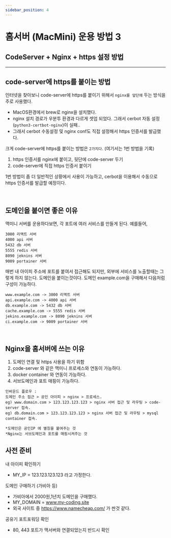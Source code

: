 ```yaml
---
sidebar_position: 4
---
```


# 홈서버 (MacMini) 운용 방법 3

<head>
  <meta name="keywords" content="Mac Server, 맥미니 서버, 운용"/>
</head>


## CodeServer + Nginx + https 설정 방법

---

## code-server에 https를 붙이는 방법

인터넷을 찾아보니 code-server에 https를 붙이기 위해서 `nginx를 앞단에` 두는 방식을 주로 사용했다.    
- MacOS환경에서 brew로 nginx을 설치했다. 
- nginx 설치 경로가 우분투 환경과 다르게 셋업 되었다. 그래서 cerbot 자동 설정(`python3-certbot-nginx`)이 실패..
- 그래서 cerbot 수동설정 및 nginx conf도 직접 설정해서 https 인증서를 발급했다.


크게 code-server에 https를 붙이는 방법은 `2가지다`. (여기서는 1번 방법을 기록)  
1. https 인증서를 nginx에 붙이고, 뒷단에 code-server 두기  
2. code-server에 직접 https 인증서 붙이기   


1번 방법이 좀 더 일반적인 상황에서 사용이 가능하고, cerbot을 이용해서 수동으로 https 인증서를 발급할 예정이다.

<br/>

## 도메인을 붙이면 좋은 이유 

맥미니 서버를 운용하다보면, 각 포트에 여러 서비스를 만들게 된다.
예를들어, 
```
3000 리액트 서버
4000 api 서버
5432 db 서버
5555 redis 서버
8090 jeknins 서버
9009 portainer 서버
```

매번 내 아이피 주소에 포트를 붙여서 접근해도 되지만, 외부에 서비스를 노출할때는 그렇게 하지 않는다. 
도메인을 붙이는것이다. 도메인 example.com을 구매해서 다음처럼 구성이 가능하다.

```
www.example.com -> 3000 리액트 서버
api.example.com -> 4000 api 서버
db.example.com -> 5432 db 서버
cache.example.com -> 5555 redis 서버
jekins.example.com -> 8090 jeknins 서버
ci.example.com -> 9009 portainer 서버
```
<br/>

## Nginx을 홈서버에 쓰는 이유  

1. 도메인 연결 및 https 사용을 하기 위함  
2. code-server 와 같은 맥미니 프로세스와 연동이 가능하다.  
3. docker container 와 연동이 가능하다.  
4. 서브도메인과 포트 매핑이 가능하다.  

```
인바운드 플로우 : 
도메인 주소 접근 > 공인 아이피 > nginx > 프로세스. 
eg) www.domain.com > 123.123.123.123 > nginx 서버 접근 및 라우팅 > code-server 접속. 
eg) db.domain.com > 123.123.123.123 > nginx 서버 접근 및 라우팅 > mysql container 접속. 

*도메인은 공인IP 에 별칭을 붙여주는 것  
*Nginx는 서브도메인과 포트를 매핑시켜주는 것  

```

## 사전 준비

내 아이피 확인하기 
- MY_IP = 123.123.123.123 라고 가정한다.  

도메인 구매하기 (가비아 등)
- 가비아에서 2000원,1년치 도메인을 구매했다.
- MY_DOMAIN = www.my-coding.site 
- 외국 사이트 중 https://www.namecheap.com/ 가 싼것 같다.

공유기 포트포워딩 확인
- 80, 443 포트가 맥서버와 연결되었는지 반드시 확인
